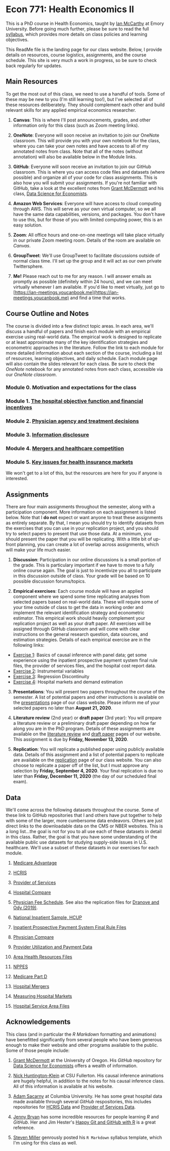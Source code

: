# Econ 771: Health Economics II

This is a PhD course in Health Economics, taught by [Ian McCarthy](http://ianmccarthyecon.com) at Emory University. Before going much further, please be sure to read the full [syllabus](syllabus/syllabus-771.pdf), which provides more details on class policies and learning objectives. 

This ReadMe file is the landing page for our class website. Below, I provide details on resources, course logistics, assignments, and the course schedule. This site is very much a work in progress, so be sure to check back regularly for updates.


## Main Resources
To get the most out of this class, we need to use a handful of tools. Some of these may be new to you (I'm still learning too!), but I've selected all of these resources deliberately. They should complement each other and build relevant skills for any applied empirical economics researcher.

1. **Canvas**: This is where I'll post announcements, grades, and other information only for this class (such as Zoom meeting links).

2. **OneNote**: Everyone will soon receive an invitation to join our OneNote classroom. This will provide you with your own notebook for the class, where you can take your own notes and have access to all of my annotated notes from class. Note that all of the notes (without annotation) will also be available below in the Module links.

3. **GitHub**: Everyone will soon receive an invitation to join our GitHub classroom. This is where you can access code files and datasets (where possible) and organize all of your code for class assignments. This is also how you will submit your assignments. If you're not familiar with GitHub, take a look at the excellent notes from [Grant McDermott](https://grantmcdermott.com/) and his class, [Data Science for Economists](https://github.com/uo-ec607/lectures).

4. **Amazon Web Services**: Everyone will have access to cloud computing through AWS. This will serve as your own virtual computer, so we all have the same data capabilities, versions, and packages. You don't have to use this, but for those of you with limited computing power, this is an easy solution.

5. **Zoom**: All office hours and one-on-one meetings will take place virtually in our private Zoom meeting room. Details of the room are available on *Canvas*.

6. **GroupTweet**: We'll use GroupTweet to facilitate discussions outside of normal class time. I'll set up the group and it will act as our own private Twittersphere.

7. **Me!** Please reach out to me for any reason. I will answer emails as promptly as possible (definitely within 24 hours), and we can meet virtually whenever I am available. If you'd like to meet virtually, just go to [https://ian-meetings.youcanbook.me](https://ian-meetings.youcanbook.me) and find a time that works.



## Course Outline and Notes
The course is divided into a few distinct topic areas. In each area, we'll discuss a handful of papers and finish each module with an empirical exercise using real-world data. The empirical work is designed to replicate or at least approximate many of the key identification strategies and econometric approaches in the literature. Follow the link to each module for more detailed information about each section of the course, including a list of resources, learning objectives, and daily schedule. Each module page will also contain the slides relevant for each class. Be sure to check the *OneNote* notebook for any annotated notes from each class, accessible via our *OneNote classroom*. 


### Module 0. Motivation and expectations for the class

### Module 1. [The hospital objective function and financial incentives](module-guides/module1.html)

### Module 2. [Physician agency and treatment decisions](module-guides/module2.html)

### Module 3. [Information disclosure](module-guides/module3.html)

### Module 4. [Mergers and healthcare competition](module-guides/module4.html)

### Module 5. [Key issues for health insurance markets](module-guides/module5.html)
We won't get to a lot of this, but the resources are here for you if anyone is interested.



## Assignments
There are four main assignments throughout the semester, along with a participation component. More information on each assignment is listed below. Note that I **do not** expect or want anyone to treat these assignments as entirely separate. By that, I mean you should try to identify datasets from the exercises that you can use in your replication project, and you should try to select papers to present that use those data. At a minimum, you should present the paper that you will be replicating. With a little bit of up-front planning, you can create a lot of overlap across assignments, which will make your life much easier. 

1. **Discussion**: Participation in our online discussions is a small portion of the grade. This is particulary important if we have to move to a fully online course again. The goal is just to incentivize you all to participate in this discussion outside of class. Your grade will be based on 10 possible discussion forums/topics. 

2. **Empirical exercises**: Each course module will have an applied component where we spend some time replicating analyses from selected papers based on real-world data. These will require some of your time outside of class to get the data in working order and implement the relevant identification strategy and econometric estimator. This empirical work should heavily complement your replication project as well as your draft paper. All exercises will be assigned through GitHub classroom and will come with clear instructions on the general research question, data sources, and estimation strategies. Details of each empirical exercise are in the following links:
  - [Exercise 1](assignments/exercise1.html): Basics of causal inference with panel data; get some experience using the inpatient prospective payment system final rule files, the provider of services files, and the hospital cost report data.
  - [Exercise 2](assignments/exercise2.html): Instrumental variables
  - [Exercise 3](assignments/exercise3.html): Regression Discontinuity
  - [Exercise 4](assignments/exercise4.html): Hospital markets and demand estimation

3. **Presentations**: You will present two papers throughout the course of the semester. A list of potential papers and other instructions is available on the [presentations](assignments/presentation.html) page of our class website. Please inform me of your selected papers no later than **August 21, 2020**.

4. **Literature review** (2nd year) or **draft paper** (3rd year): You will prepare a literature review or a preliminary draft paper depending on how far along you are in the PhD program. Details of these assignments are available on the [literature review](assignments/lit-review.html) and [draft paper](assignments/draft-paper.html) pages of our website. This assignment is due by **Friday, November 13, 2020**.

5. **Replication**: You will replicate a published paper using publicly available data. Details of this assignment and a list of potential papers to replicate are available on the [replication](assignments/replication.html) page of our class website. You can also choose to replicate a paper off of the list, but I must approve any selection by **Friday, September 4, 2020**. Your final replication is due no later than **Friday, December 11, 2020** (the day of our scheduled final exam). 



## Data
We'll come across the following datasets throughout the course. Some of these link to GitHub repositories that I and others have put together to help with some of the larger, more cumbersome data endeavors. Others are just direct links to the downloadable data on the CMS or NBER websites. This is a long list...the goal is not for you to all use each of these datasets in detail in this class. Rather, the goal is that you have some understanding of the available public use datasets for studying supply-side issues in U.S. healthcare. We'll use a subset of these datasets in our exercises for each module.

1. [Medicare Advantage](https://github.com/imccart/Medicare-Advantage)

2. [HCRIS](https://github.com/imccart/HCRIS)

3. [Provider of Services](https://github.com/asacarny/provider-of-services)

4. [Hospital Compare](https://github.com/asacarny/hospital-compare)

5. [Physician Fee Schedule](https://github.com/imccart/PFS_Update_2010). See also the replication files for [Dranove and Ody (2019)](https://www.aeaweb.org/articles?id=10.1257/pol.20170020).

6. [National Inpatient Sample, HCUP](https://www.hcup-us.ahrq.gov/db/nation/nis/nisdbdocumentation.jsp)

7. [Inpatient Prospective Payment System Final Rule Files](https://data.nber.org/data/cms-impact-file-hospital-inpatient-prospective-payment-system-ipps.html)

8. [Physician Compare](https://data.medicare.gov/data/physician-compare)

9. [Provider Utilization and Payment Data](https://www.cms.gov/Research-Statistics-Data-and-Systems/Statistics-Trends-and-Reports/Medicare-Provider-Charge-Data/Physician-and-Other-Supplier)

10. [Area Health Resources Files](https://data.hrsa.gov/topics/health-workforce/ahrf)

11. [NPPES](https://www.cms.gov/Regulations-and-Guidance/Administrative-Simplification/NationalProvIdentStand/DataDissemination)

12. [Medicare Part D](https://www.cms.gov/Research-Statistics-Data-and-Systems/Statistics-Trends-and-Reports/MCRAdvPartDEnrolData)

13. [Hospital Mergers](https://healthcarepricingproject.org/)

14. [Measuring Hospital Markets](https://github.com/graveja0/health-care-markets)

15. [Hospital Service Area Files](https://www.cms.gov/Research-Statistics-Data-and-Systems/Statistics-Trends-and-Reports/Hospital-Service-Area-File/index)


## Acknowledgements
This class (and in particular the *R Markdown* formatting and animations) have benefitted significantly from several people who have been generous enough to make their website and other programs available to the public. Some of those people include:

1. [Grant McDermott](https://grantmcdermott.com/) at the University of Oregon. His *GitHub* repository for [Data Science for Economists](https://github.com/uo-ec607/lectures) offers a wealth of information.

2. [Nick Huntington-Klein](http://nickchk.com/) at CSU Fullerton. His causal inference animations are hugely helpful, in addition to the notes for his causal inference class. All of this information is available at his website.

3. [Adam Sacarny](http://sacarny.com/) at Columbia University. He has some great hospital data made available through several *GitHub* respositories, this includes repositories for [HCRIS Data](https://github.com/asacarny/hospital-cost-reports) and [Provider of Services Data](https://github.com/asacarny/provider-of-services).

4. [Jenny Bryan](https://jennybryan.org/) has some incredible resources for people learning *R* and *GitHub*. Her and Jim Hester's [Happy Git and GitHub with R](https://happygitwithr.com/) is a great reference.

5. [Steven Miller](http://svmiller.com/) genrously posted his `R Markdown` syllabus template, which I'm using for this class as well.